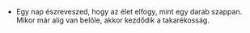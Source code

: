 
* Egy nap észreveszed, hogy az élet elfogy, mint egy darab szappan. Mikor már alig van belőle, akkor kezdődik a takarékosság.
